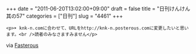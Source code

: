 +++
date = "2011-06-20T13:02:00+09:00"
draft = false
title = "日刊けんけん 其の57"
categories = ["日刊"]
slug = "4461"
+++


    <p>➤ knk-n.comに合わせて、URLをhttp://knk-n.posterous.comに変更したいと思います。<br />読者のみなさますみません</p>
<div class="posterous_quote_citation">via <a href="http://www.lastday.jp/2011/02/28/fasterous">Fasterous</a></div>
  
